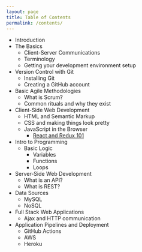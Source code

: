 ```yaml
---
layout: page
title: Table of Contents
permalink: /contents/
---
```


* Introduction
* The Basics
    * Client-Server Communications
    * Terminology
    * Getting your development environment setup
* Version Control with Git
    * Installing Git
    * Creating a GitHub account
* Basic Agile Methodologies
    * What is Scrum?
    * Common rituals and why they exist
* Client-Side Web Development
    * HTML and Semantic Markup
    * CSS and making things look pretty
    * JavaScript in the Browser
        * [React and Redux 101](/react-and-redux/)
* Intro to Programming
    * Basic Logic
        * Variables
        * Functions
        * Loops
* Server-Side Web Development
    * What is an API?
    * What is REST?
* Data Sources
    * MySQL
    * NoSQL
* Full Stack Web Applications
    * Ajax and HTTP communication
* Application Pipelines and Deployment
    * GitHub Actions
    * AWS
    * Heroku
